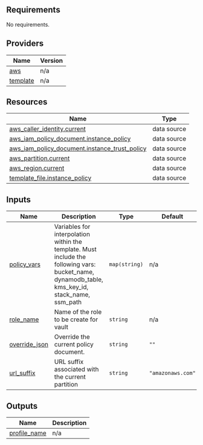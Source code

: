 <!-- BEGIN TFDOCS -->
## Requirements

No requirements.

## Providers

| Name | Version |
|------|---------|
| <a name="provider_aws"></a> [aws](#provider\_aws) | n/a |
| <a name="provider_template"></a> [template](#provider\_template) | n/a |

## Resources

| Name | Type |
|------|------|
| [aws_caller_identity.current](https://registry.terraform.io/providers/hashicorp/aws/latest/docs/data-sources/caller_identity) | data source |
| [aws_iam_policy_document.instance_policy](https://registry.terraform.io/providers/hashicorp/aws/latest/docs/data-sources/iam_policy_document) | data source |
| [aws_iam_policy_document.instance_trust_policy](https://registry.terraform.io/providers/hashicorp/aws/latest/docs/data-sources/iam_policy_document) | data source |
| [aws_partition.current](https://registry.terraform.io/providers/hashicorp/aws/latest/docs/data-sources/partition) | data source |
| [aws_region.current](https://registry.terraform.io/providers/hashicorp/aws/latest/docs/data-sources/region) | data source |
| [template_file.instance_policy](https://registry.terraform.io/providers/hashicorp/template/latest/docs/data-sources/file) | data source |

## Inputs

| Name | Description | Type | Default | Required |
|------|-------------|------|---------|:--------:|
| <a name="input_policy_vars"></a> [policy\_vars](#input\_policy\_vars) | Variables for interpolation within the template. Must include the following vars: bucket\_name, dynamodb\_table, kms\_key\_id, stack\_name, ssm\_path | `map(string)` | n/a | yes |
| <a name="input_role_name"></a> [role\_name](#input\_role\_name) | Name of the role to be create for vault | `string` | n/a | yes |
| <a name="input_override_json"></a> [override\_json](#input\_override\_json) | Override the current policy document. | `string` | `""` | no |
| <a name="input_url_suffix"></a> [url\_suffix](#input\_url\_suffix) | URL suffix associated with the current partition | `string` | `"amazonaws.com"` | no |

## Outputs

| Name | Description |
|------|-------------|
| <a name="output_profile_name"></a> [profile\_name](#output\_profile\_name) | n/a |

<!-- END TFDOCS -->
